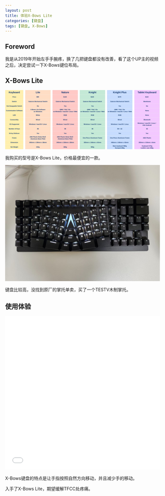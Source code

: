 ```yaml
---
layout: post
title: 体验X-Bows Lite
categories: [键盘]
tags: [键盘, X-Bows]
---
```

## Foreword

我是从2019年开始左手手腕疼，换了几把键盘都没有改善，看了这个UP主的视频之后，决定尝试一下X-Bows键位布局。

## X-Bows Lite

![X-Bows Lite](/assets/images/X-BowsLite/x-bows-keyboards-comparison.webp)

我购买的型号是X-Bows Lite，价格最便宜的一款。

![X-Bows Lite](/assets/images/X-BowsLite/X-Bows-Lite.jpg)

键盘比较高，没找到原厂的掌托单卖，买了一个TESTV木制掌托。

## 使用体验

<iframe src="//player.bilibili.com/player.html?bvid=BV1ps4y1H7tH&page=1" scrolling="no" border="0" frameborder="no" framespacing="0" allowfullscreen="true" style="width: 100%; height: 500px; align: center"> </iframe>

X-Bows键盘的特点是让手指按照自然方向移动，并且减少手的移动。

入手了X-Bows Lite，期望缓解TFCC处疼痛。
